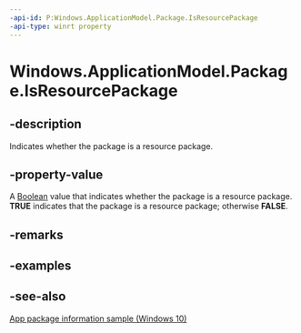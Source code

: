 ```yaml
---
-api-id: P:Windows.ApplicationModel.Package.IsResourcePackage
-api-type: winrt property
---
```


<!-- Property syntax
public bool IsResourcePackage { get; }
-->

# Windows.ApplicationModel.Package.IsResourcePackage

## -description
Indicates whether the package is a resource package.

## -property-value
A [Boolean](https://msdn.microsoft.com/library/system.boolean.aspx) value that indicates whether the package is a resource package. **TRUE** indicates that the package is a resource package; otherwise **FALSE**.

## -remarks

## -examples

## -see-also
[App package information sample (Windows 10)](http://go.microsoft.com/fwlink/p/?LinkId=620581)